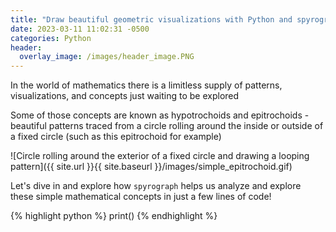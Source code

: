 ```yaml
---
title: "Draw beautiful geometric visualizations with Python and spyrograph"
date: 2023-03-11 11:02:31 -0500
categories: Python
header:
  overlay_image: /images/header_image.PNG
---
```


In the world of mathematics there is a limitless supply of patterns, visualizations, and concepts just waiting to be explored

Some of those concepts are known as hypotrochoids and epitrochoids - beautiful patterns traced from a circle rolling around the inside or outside of a fixed circle (such as this epitrochoid for example)

![Circle rolling around the exterior of a fixed circle and drawing a looping pattern]({{ site.url }}{{ site.baseurl }}/images/simple_epitrochoid.gif)

Let's dive in and explore how `spyrograph` helps us analyze and explore these simple mathematical concepts in just a few lines of code!

{% highlight python %}
print()
{% endhighlight %}

